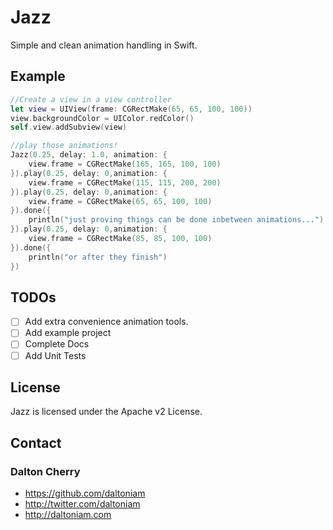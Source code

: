 # Jazz
Simple and clean animation handling in Swift.


## Example

```swift
//Create a view in a view controller
let view = UIView(frame: CGRectMake(65, 65, 100, 100))
view.backgroundColor = UIColor.redColor()
self.view.addSubview(view)

//play those animations!
Jazz(0.25, delay: 1.0, animation: {
    view.frame = CGRectMake(165, 165, 100, 100)
}).play(0.25, delay: 0,animation: {
    view.frame = CGRectMake(115, 115, 200, 200)
}).play(0.25, delay: 0,animation: {
    view.frame = CGRectMake(65, 65, 100, 100)
}).done({
    println("just proving things can be done inbetween animations...")
}).play(0.25, delay: 0,animation: {
    view.frame = CGRectMake(85, 85, 100, 100)
}).done({
    println("or after they finish")
})
```

## TODOs

- [ ] Add extra convenience animation tools.
- [ ] Add example project
- [ ] Complete Docs
- [ ] Add Unit Tests

## License

Jazz is licensed under the Apache v2 License.

## Contact

### Dalton Cherry
* https://github.com/daltoniam
* http://twitter.com/daltoniam
* http://daltoniam.com